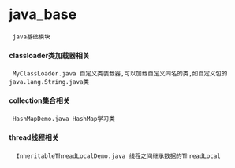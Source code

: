 # java_base

     java基础模块

#### classloader类加载器相关

     MyClassLoader.java 自定义类装载器,可以加载自定义同名的类,如自定义包的java.lang.String.java类

#### collection集合相关

     HashMapDemo.java HashMap学习类

#### thread线程相关

      InheritableThreadLocalDemo.java 线程之间继承数据的ThreadLocal